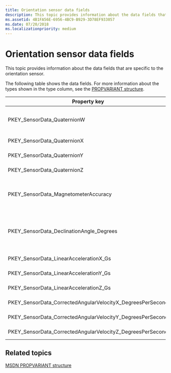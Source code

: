 ```yaml
---
title: Orientation sensor data fields
description: This topic provides information about the data fields that are specific to the orientation sensor.
ms.assetid: 4B1FA56E-6956-4BC9-B929-3D78EF933057
ms.date: 07/20/2018
ms.localizationpriority: medium
---
```


# Orientation sensor data fields


This topic provides information about the data fields that are specific to the orientation sensor.

The following table shows the data fields. For more information about the types shown in the type column, see the [PROPVARIANT structure](https://go.microsoft.com/fwlink/p/?linkid=313395).

|Property key|Type|Required/Optional|Description/Comments|
|---|---|---|---|
|PKEY_SensorData_QuaternionW|VT_R4|Required|Real coefficient (as opposed to the imaginary portion of the complex number) of rotational axis vector.|
|PKEY_SensorData_QuaternionX|VT_R4|Required|X-component of rotational axis vector.|
|PKEY_SensorData_QuaternionY|VT_R4|Required|Y-component of rotational axis vector.|
|PKEY_SensorData_QuaternionZ|VT_R4|Required|Z-component of rotational axis vector.|
|PKEY_SensorData_MagnetometerAccuracy|VT_UI4|Required|The accuracy of the magnetometer sensor. For more information about valid values, see [MAGNETOMETER_ACCURACY](/windows-hardware/drivers/ddi/sensorsdef/ne-sensorsdef-magnetometer_accuracy).|
|PKEY_SensorData_DeclinationAngle_Degrees|VT_R4|Optional|Magnetic declination angle used to infer the true north from the earth's magnetic north. If not supported, the class extension will compute this value.|
|PKEY_SensorData_LinearAccelerationX_Gs|VT_R4|Optional|X-axis linear acceleration in g’s|
|PKEY_SensorData_LinearAccelerationY_Gs|VT_R4|Optional|Y-axis linear acceleration in g’s|
|PKEY_SensorData_LinearAccelerationZ_Gs|VT_R4|Optional|Z-axis linear acceleration in g’s|
|PKEY_SensorData_CorrectedAngularVelocityX_DegreesPerSecond|VT_R4|Optional|Gyrometric X-axis velocity, in degrees per second.|
|PKEY_SensorData_CorrectedAngularVelocityY_DegreesPerSecond|VT_R4|Optional|Gyrometric Y-axis velocity, in degrees per second.|
|PKEY_SensorData_CorrectedAngularVelocityZ_DegreesPerSecond|VT_R4|Optional|Gyrometric Z-axis velocity, in degrees per second.|


## Related topics


[MSDN PROPVARIANT structure](https://go.microsoft.com/fwlink/p/?linkid=313395)